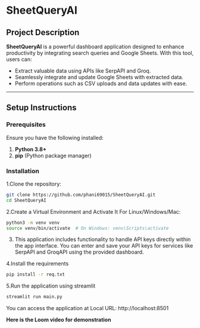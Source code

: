 # SheetQueryAI

## Project Description
**SheetQueryAI** is a powerful dashboard application designed to enhance productivity by integrating search queries and Google Sheets. With this tool, users can:
- Extract valuable data using APIs like SerpAPI and Groq.
- Seamlessly integrate and update Google Sheets with extracted data.
- Perform operations such as CSV uploads and data updates with ease.
---

## Setup Instructions

### Prerequisites
Ensure you have the following installed:
1. **Python 3.8+**
2. **pip** (Python package manager)

### Installation

1.Clone the repository:
   ```bash
   git clone https://github.com/phani69015/SheetQueryAI.git
   cd SheetQueryAI
   ```
2.Create a Virtual Environment and Activate It
   For Linux/Windows/Mac:
   ```bash
   python3 -m venv venv
   source venv/bin/activate  # On Windows: venv\Scripts\activate
   ```
3. This application includes functionality to handle API keys directly within the app interface. You can enter and save your API keys for services like SerpAPI and GroqAPI using the provided dashboard.

4.Install the requirements
   ```bash
   pip install -r req.txt
   ```
5.Run the application using streamlit
  ```bash
  streamlit run main.py
  ```

You can access the application at  Local URL: http://localhost:8501

**Here is the Loom video for demonstration**
